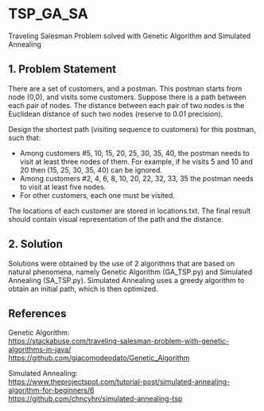# TSP_GA_SA
Traveling Salesman Problem solved with Genetic Algorithm and Simulated Annealing

## 1. Problem Statement
There are a set of customers, and a postman. This postman starts from node (0,0), and visits some customers. Suppose there is a path between each pair of nodes. The distance between each pair of two nodes is the Euclidean distance of such two nodes (reserve to 0.01 precision).

Design the shortest path (visiting sequence to customers) for this postman, such that:
* Among customers #5, 10, 15, 20, 25, 30, 35, 40, the postman needs to visit at least three nodes of them. For example, if he visits 5 and 10 and 20 then (15, 25, 30, 35, 40) can be ignored.
* Among customers #2, 4, 6, 8, 10, 20, 22, 32, 33, 35 the postman needs to visit at least five nodes.
* For other customers, each one must be visited.

The locations of each customer are stored in locations.txt. The final result should contain visual representation of the path and the distance.

## 2. Solution
Solutions were obtained by the use of 2 algorithms that are based on natural phenomena, namely Genetic Algorithm (GA_TSP.py) and Simulated Annealing (SA_TSP.py). Simulated Annealing uses a greedy algorithm to obtain an initial path, which is then optimized.


## References
Genetic Algorithm:  
https://stackabuse.com/traveling-salesman-problem-with-genetic-algorithms-in-java/  
https://github.com/giacomodeodato/Genetic_Algorithm  
  
Simulated Annealing:  
https://www.theprojectspot.com/tutorial-post/simulated-annealing-algorithm-for-beginners/6  
https://github.com/chncyhn/simulated-annealing-tsp  
